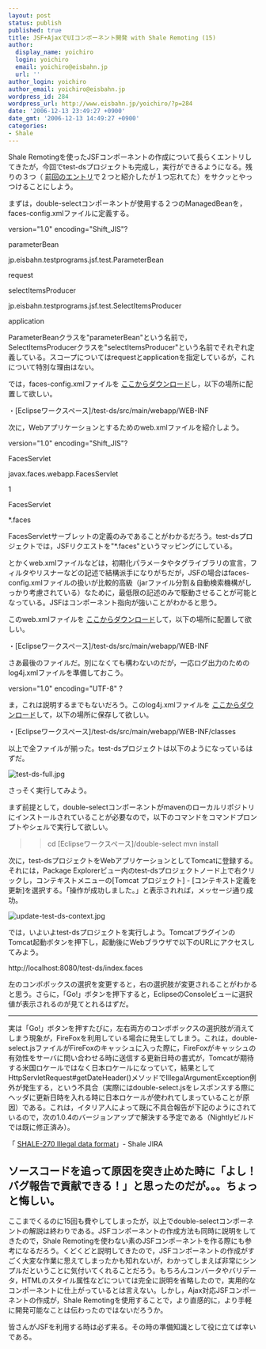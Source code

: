 ```yaml
---
layout: post
status: publish
published: true
title: JSF+AjaxでUIコンポーネント開発 with Shale Remoting (15)
author:
  display_name: yoichiro
  login: yoichiro
  email: yoichiro@eisbahn.jp
  url: ''
author_login: yoichiro
author_email: yoichiro@eisbahn.jp
wordpress_id: 284
wordpress_url: http://www.eisbahn.jp/yoichiro/?p=284
date: '2006-12-13 23:49:27 +0900'
date_gmt: '2006-12-13 14:49:27 +0900'
categories:
- Shale
---
```


Shale Remotingを使ったJSFコンポーネントの作成について長らくエントリしてきたが，今回でtest-dsプロジェクトも完成し，実行ができるようになる。残りの３つ（
[前回のエントリ](http://www.eisbahn.jp/yoichiro/2006/12/jsfajaxui_with_shale_remoting_13.html)で２つと紹介したが１つ忘れてた）をサクッとやっつけることにしよう。

まずは，double-selectコンポーネントが使用する２つのManagedBeanを，faces-config.xmlファイルに定義する。

version="1.0" encoding="Shift_JIS"?


parameterBean

jp.eisbahn.testprograms.jsf.test.ParameterBean

request

selectItemsProducer

jp.eisbahn.testprograms.jsf.test.SelectItemsProducer

application

ParameterBeanクラスを"parameterBean"という名前で，SelectItemsProducerクラスを"selectItemsProducer"という名前でそれぞれ定義している。スコープについてはrequestとapplicationを指定しているが，これについて特別な理由はない。

では，faces-config.xmlファイルを
[ここからダウンロード](http://www.eisbahn.jp/yoichiro/test-ds/faces-config.xml)し，以下の場所に配置して欲しい。

・[Eclipseワークスペース]/test-ds/src/main/webapp/WEB-INF

次に，Webアプリケーションとするためのweb.xmlファイルを紹介しよう。

version="1.0" encoding="Shift_JIS"?

FacesServlet

javax.faces.webapp.FacesServlet

1

FacesServlet

*.faces

FacesServletサーブレットの定義のみであることがわかるだろう。test-dsプロジェクトでは，JSFリクエストを"*.faces"というマッピングにしている。

とかくweb.xmlファイルなどは，初期化パラメータやタグライブラリの宣言，フィルタやリスナーなどの記述で結構派手になりがちだが，JSFの場合はfaces-config.xmlファイルの扱いが比較的高級（jarファイル分割＆自動検索機構がしっかり考慮されている）なために，最低限の記述のみで駆動させることが可能となっている。JSFはコンポーネント指向が強いことがわかると思う。

このweb.xmlファイルを
[ここからダウンロード](http://www.eisbahn.jp/yoichiro/test-ds/web.xml)して，以下の場所に配置して欲しい。

・[Eclipseワークスペース]/test-ds/src/main/webapp/WEB-INF

さあ最後のファイルだ。別になくても構わないのだが，一応ログ出力のためのlog4j.xmlファイルを準備しておこう。

version="1.0" encoding="UTF-8" ?



















ま，これは説明するまでもないだろう。このlog4j.xmlファイルを
[ここからダウンロード](http://www.eisbahn.jp/yoichiro/test-ds/log4j.xml)して，以下の場所に保存して欲しい。

・[Eclipseワークスペース]/test-ds/src/main/webapp/WEB-INF/classes

以上で全ファイルが揃った。test-dsプロジェクトは以下のようになっているはずだ。

![test-ds-full.jpg](http://www.eisbahn.jp/yoichiro/images/test-ds-full.jpg)

さっそく実行してみよう。

まず前提として，double-selectコンポーネントがmavenのローカルリポジトリにインストールされていることが必要なので，以下のコマンドをコマンドプロンプトやシェルで実行して欲しい。

>> cd [Eclipseワークスペース]/double-select
> mvn install


次に，test-dsプロジェクトをWebアプリケーションとしてTomcatに登録する。それには，Package Explorerビュー内のtest-dsプロジェクトノード上で右クリックし，コンテキストメニューの[Tomcat プロジェクト] - [コンテキスト定義を更新]を選択する。「操作が成功しました。」と表示されれば，メッセージ通り成功。

![update-test-ds-context.jpg](http://www.eisbahn.jp/yoichiro/images/update-test-ds-context.jpg)

では，いよいよtest-dsプロジェクトを実行しよう。TomcatプラグインのTomcat起動ボタンを押下し，起動後にWebブラウザで以下のURLにアクセスしてみよう。

http://localhost:8080/test-ds/index.faces

左のコンボボックスの選択を変更すると，右の選択肢が変更されることがわかると思う。さらに，「Go!」ボタンを押下すると，EclipseのConsoleビューに選択値が表示されるのが見てとれるはずだ。

---
実は「Go!」ボタンを押すたびに，左右両方のコンボボックスの選択肢が消えてしまう現象が，FireFoxを利用している場合に発生してしまう。これは，double-select.jsファイルがFireFoxのキャッシュに入った際に，FireFoxがキャッシュの有効性をサーバに問い合わせる時に送信する更新日時の書式が，Tomcatが期待する米国ロケールではなく日本ロケールになっていて，結果としてHttpServletRequest#getDateHeader()メソッドでIllegalArgumentException例外が発生する，という不具合（実際にはdouble-select.jsをレスポンスする際にヘッダに更新日時を入れる時に日本ロケールが使われてしまっていることが原因）である。これは，イタリア人によって既に不具合報告が下記のようにされているので，次の1.0.4のバージョンアップで解決する予定である（Nightlyビルドでは既に修正済み）。

「
[SHALE-270 Illegal data format](http://issues.apache.org/struts/browse/SHALE-270)」- Shale JIRA

ソースコードを追って原因を突き止めた時に「よし！バグ報告で貢献できる！」と思ったのだが。。。ちょっと悔しい。
---

ここまでくるのに15回も費やしてしまったが，以上でdouble-selectコンポーネントの解説は終わりである。JSFコンポーネントの作成方法も同時に説明をしてきたので，Shale Remotingを使わない素のJSFコンポーネントを作る際にも参考になるだろう。くどくどと説明してきたので，JSFコンポーネントの作成がすごく大変な作業に思えてしまったかも知れないが，わかってしまえば非常にシンプルだということに気付いてくれることだろう。もちろんコンバータやバリデータ，HTMLのスタイル属性などについては完全に説明を省略したので，実用的なコンポーネントに仕上がっているとは言えない。しかし，Ajax対応JSFコンポーネントの作成が，Shale Remotingを使用することで，より直感的に，より手軽に開発可能なことは伝わったのではないだろうか。

皆さんがJSFを利用する時は必ず来る。その時の準備知識として役に立てば幸いである。
